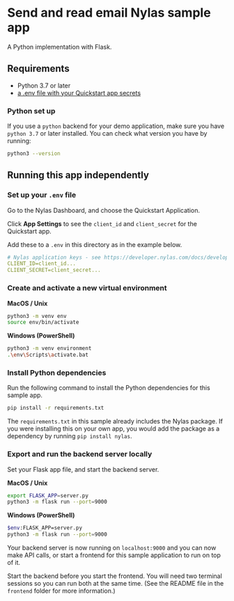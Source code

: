 # Send and read email Nylas sample app

A Python implementation with Flask.

## Requirements

- Python 3.7 or later
- [a .env file with your Quickstart app secrets](#set-up-your-env-file)

### Python set up

If you use a `python` backend for your demo application, make sure you have `python 3.7` or later installed. You can check what version you have by running:

```bash
python3 --version
```

## Running this app independently

### Set up your `.env` file

Go to the Nylas Dashboard, and choose the Quickstart Application.

Click **App Settings** to see the `client_id` and `client_secret` for the Quickstart app.

Add these to a `.env` in this directory as in the example below.

```yaml
# Nylas application keys - see https://developer.nylas.com/docs/developer-guide/authentication/authorizing-api-requests/#sdk-authentication
CLIENT_ID=client_id...
CLIENT_SECRET=client_secret...
```

### Create and activate a new virtual environment

**MacOS / Unix**

```bash
python3 -m venv env
source env/bin/activate
```

**Windows (PowerShell)**

```bash
python3 -m venv environment
.\env\Scripts\activate.bat
```

### Install Python dependencies

Run the following command to install the Python dependencies for this sample app.

```bash
pip install -r requirements.txt
```

The `requirements.txt` in this sample already includes the Nylas package. If you were installing this on your own app, you would add the package as a dependency by running `pip install nylas`.

### Export and run the backend server locally

Set your Flask app file, and start the backend server.

**MacOS / Unix**

```bash
export FLASK_APP=server.py
python3 -m flask run --port=9000
```

**Windows (PowerShell)**

```bash
$env:FLASK_APP=server.py
python3 -m flask run --port=9000
```

Your backend server is now running on `localhost:9000` and you can now make API calls, or start a frontend for this sample application to run on top of it.

Start the backend before you start the frontend. You will need two terminal sessions so you can run both at the same time. (See the README file in the `frontend` folder for more information.)
